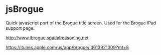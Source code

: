 jsBrogue
========

Quick javascript port of the Brogue title screen. Used for the Brogue iPad support page.

http://www.ibrogue.spatialreasoning.net

https://itunes.apple.com/us/app/brogue/id613921309?mt=8
